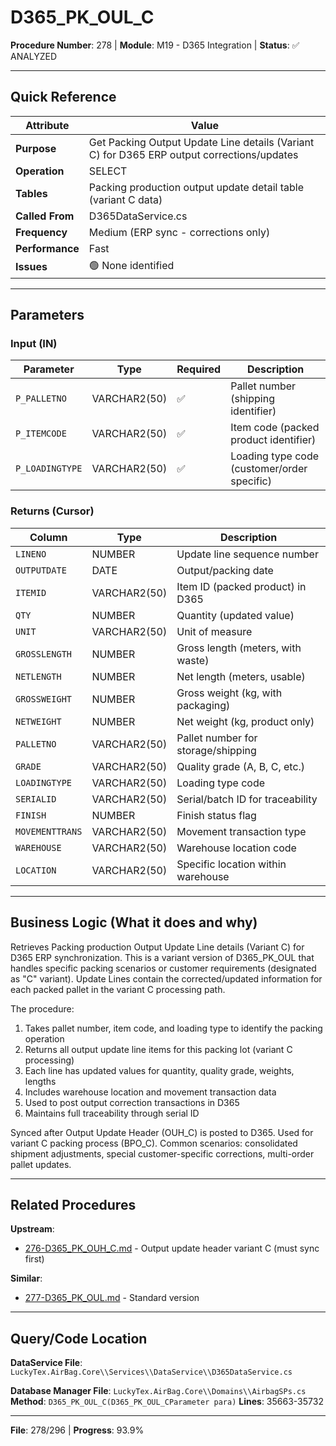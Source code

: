 # D365_PK_OUL_C

**Procedure Number**: 278 | **Module**: M19 - D365 Integration | **Status**: ✅ ANALYZED

---

## Quick Reference

| Attribute | Value |
|-----------|-------|
| **Purpose** | Get Packing Output Update Line details (Variant C) for D365 ERP output corrections/updates |
| **Operation** | SELECT |
| **Tables** | Packing production output update detail table (variant C data) |
| **Called From** | D365DataService.cs |
| **Frequency** | Medium (ERP sync - corrections only) |
| **Performance** | Fast |
| **Issues** | 🟢 None identified |

---

## Parameters

### Input (IN)

| Parameter | Type | Required | Description |
|-----------|------|----------|-------------|
| `P_PALLETNO` | VARCHAR2(50) | ✅ | Pallet number (shipping identifier) |
| `P_ITEMCODE` | VARCHAR2(50) | ✅ | Item code (packed product identifier) |
| `P_LOADINGTYPE` | VARCHAR2(50) | ✅ | Loading type code (customer/order specific) |

### Returns (Cursor)

| Column | Type | Description |
|--------|------|-------------|
| `LINENO` | NUMBER | Update line sequence number |
| `OUTPUTDATE` | DATE | Output/packing date |
| `ITEMID` | VARCHAR2(50) | Item ID (packed product) in D365 |
| `QTY` | NUMBER | Quantity (updated value) |
| `UNIT` | VARCHAR2(50) | Unit of measure |
| `GROSSLENGTH` | NUMBER | Gross length (meters, with waste) |
| `NETLENGTH` | NUMBER | Net length (meters, usable) |
| `GROSSWEIGHT` | NUMBER | Gross weight (kg, with packaging) |
| `NETWEIGHT` | NUMBER | Net weight (kg, product only) |
| `PALLETNO` | VARCHAR2(50) | Pallet number for storage/shipping |
| `GRADE` | VARCHAR2(50) | Quality grade (A, B, C, etc.) |
| `LOADINGTYPE` | VARCHAR2(50) | Loading type code |
| `SERIALID` | VARCHAR2(50) | Serial/batch ID for traceability |
| `FINISH` | NUMBER | Finish status flag |
| `MOVEMENTTRANS` | VARCHAR2(50) | Movement transaction type |
| `WAREHOUSE` | VARCHAR2(50) | Warehouse location code |
| `LOCATION` | VARCHAR2(50) | Specific location within warehouse |

---

## Business Logic (What it does and why)

Retrieves Packing production Output Update Line details (Variant C) for D365 ERP synchronization. This is a variant version of D365_PK_OUL that handles specific packing scenarios or customer requirements (designated as "C" variant). Update Lines contain the corrected/updated information for each packed pallet in the variant C processing path.

The procedure:
1. Takes pallet number, item code, and loading type to identify the packing operation
2. Returns all output update line items for this packing lot (variant C processing)
3. Each line has updated values for quantity, quality grade, weights, lengths
4. Includes warehouse location and movement transaction data
5. Used to post output correction transactions in D365
6. Maintains full traceability through serial ID

Synced after Output Update Header (OUH_C) is posted to D365. Used for variant C packing process (BPO_C). Common scenarios: consolidated shipment adjustments, special customer-specific corrections, multi-order pallet updates.

---

## Related Procedures

**Upstream**:
- [276-D365_PK_OUH_C.md](./276-D365_PK_OUH_C.md) - Output update header variant C (must sync first)

**Similar**:
- [277-D365_PK_OUL.md](./277-D365_PK_OUL.md) - Standard version

---

## Query/Code Location

**DataService File**: `LuckyTex.AirBag.Core\\Services\\DataService\\D365DataService.cs`

**Database Manager File**: `LuckyTex.AirBag.Core\\Domains\\AirbagSPs.cs`
**Method**: `D365_PK_OUL_C(D365_PK_OUL_CParameter para)`
**Lines**: 35663-35732

---

**File**: 278/296 | **Progress**: 93.9%
